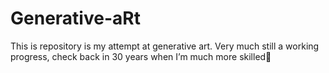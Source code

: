
<!-- README.md is generated from README.Rmd. Please edit that file -->

# Generative-aRt

<!-- badges: start -->
<!-- badges: end -->

This is repository is my attempt at generative art. Very much still a
working progress, check back in 30 years when I’m much more skilled💩
